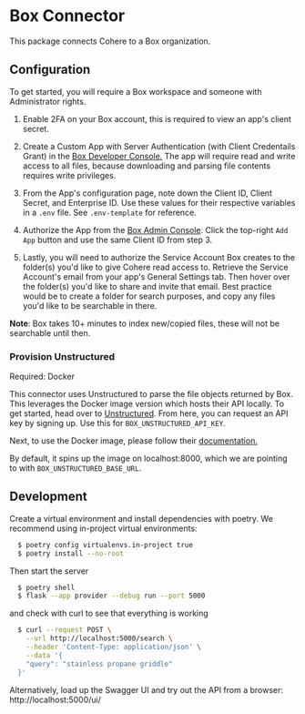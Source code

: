 # Box Connector

This package connects Cohere to a Box organization.

## Configuration

To get started, you will require a Box workspace and someone with Administrator rights.

1. Enable 2FA on your Box account, this is required to view an app's client secret.

2. Create a Custom App with Server Authentication (with Client Credentails Grant) in the [Box Developer Console.](https://connectorio.app.box.com/developers/console) The app will require read and write access to all files, because downloading and parsing file contents requires write privileges.

3. From the App's configuration page, note down the Client ID, Client Secret, and Enterprise ID. Use these values for their respective variables in a `.env` file. See `.env-template` for reference.

4. Authorize the App from the [Box Admin Console](https://connectorio.app.box.com/master/custom-apps). Click the top-right `Add App` button and use the same Client ID from step 3.

5. Lastly, you will need to authorize the Service Account Box creates to the folder(s) you'd like to give Cohere read access to. Retrieve the Service Account's email from your app's General Settings tab. Then hover over the folder(s) you'd like to share and invite that email. Best practice would be to create a folder for search purposes, and copy any files you'd like to be searchable in there.

**Note**: Box takes 10+ minutes to index new/copied files, these will not be searchable until then.

### Provision Unstructured

Required: Docker

This connector uses Unstructured to parse the file objects returned by Box. This leverages the Docker image version which hosts their API locally. To get started, head over to [Unstructured](unstructured.io). From here, you can request an API key by signing up. Use this for `BOX_UNSTRUCTURED_API_KEY`.

Next, to use the Docker image, please follow their [documentation.](https://unstructured-io.github.io/unstructured/api.html#using-docker-images)

By default, it spins up the image on localhost:8000, which we are pointing to with `BOX_UNSTRUCTURED_BASE_URL`.

## Development

Create a virtual environment and install dependencies with poetry. We recommend using in-project virtual environments:

```bash
  $ poetry config virtualenvs.in-project true
  $ poetry install --no-root
```

Then start the server

```bash
  $ poetry shell
  $ flask --app provider --debug run --port 5000
```

and check with curl to see that everything is working

```bash
  $ curl --request POST \
    --url http://localhost:5000/search \
    --header 'Content-Type: application/json' \
    --data '{
    "query": "stainless propane griddle"
  }'
```

Alternatively, load up the Swagger UI and try out the API from a browser: http://localhost:5000/ui/
